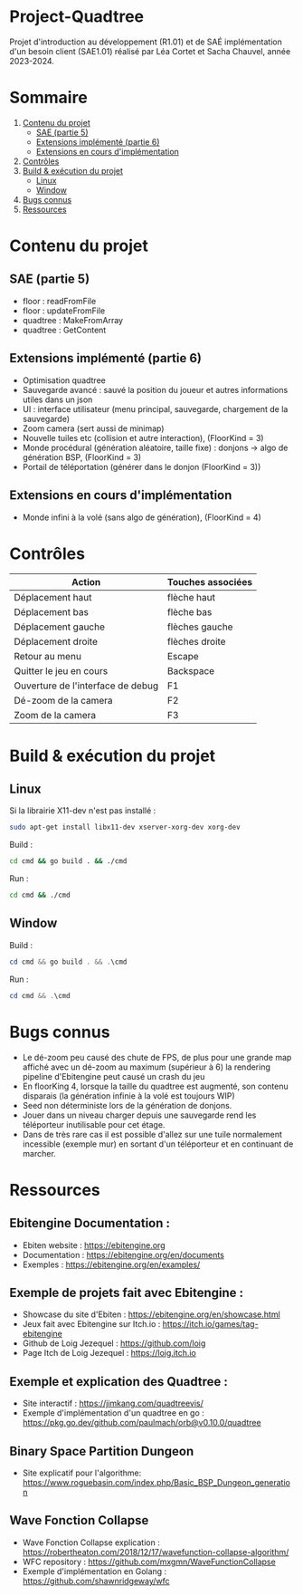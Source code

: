 # Project-Quadtree
Projet d'introduction au développement (R1.01) et de SAÉ implémentation d'un besoin client (SAE1.01) réalisé par Léa Cortet et Sacha Chauvel, année 2023-2024.

# Sommaire
1. [Contenu du projet](#contenu-du-projet)
    - [SAE (partie 5)](#sae-partie-5)
    - [Extensions implémenté (partie 6)](#extensions-implémenté-partie-6)
    - [Extensions en cours d'implémentation](#extensions-en-cours-dimplémentation)
2. [Contrôles](#contrôles)
3. [Build & exécution du projet](#build--exécution-du-projet)
    - [Linux](#linux)
    - [Window](#window)
4. [Bugs connus](#bugs-connus)
5. [Ressources](#ressources)

# Contenu du projet
## SAE (partie 5)
- floor : readFromFile
- floor : updateFromFile
- quadtree : MakeFromArray
- quadtree : GetContent
## Extensions implémenté (partie 6)
- Optimisation quadtree 
- Sauvegarde avancé : sauvé la position du joueur et autres informations utiles dans un json
- UI : interface utilisateur (menu principal, sauvegarde, chargement de la sauvegarde)
- Zoom camera (sert aussi de minimap)
- Nouvelle tuiles etc (collision et autre interaction), (FloorKind = 3)
- Monde procédural (génération aléatoire, taille fixe) : donjons -> algo de génération BSP, (FloorKind = 3)
- Portail de téléportation (générer dans le donjon (FloorKind = 3))
## Extensions en cours d'implémentation
- Monde infini à la volé (sans algo de génération), (FloorKind = 4)

# Contrôles
| Action | Touches associées |
| ---- | ---- |
| Déplacement haut | flèche haut |
| Déplacement bas | flèche bas |
| Déplacement gauche | flèches gauche |
| Déplacement droite | flèches droite |
| Retour au menu | Escape |
| Quitter le jeu en cours | Backspace |
| Ouverture de l'interface de debug | F1 |
| Dé-zoom de la camera | F2 |
| Zoom de la camera | F3 |


# Build & exécution du projet
## Linux
Si la librairie X11-dev n'est pas installé :
```bash
sudo apt-get install libx11-dev xserver-xorg-dev xorg-dev
```
Build :
```bash
cd cmd && go build . && ./cmd
```
Run :
```bash
cd cmd && ./cmd
```
## Window
Build :
```powershell
cd cmd && go build . && .\cmd
```
Run :
```powershell
cd cmd && .\cmd
```

# Bugs connus
- Le dé-zoom peu causé des chute de FPS, de plus pour une grande map affiché avec un dé-zoom au maximum (supérieur à 6) la rendering pipeline d'Ebitengine peut causé un crash du jeu
- En floorKing 4, lorsque la taille du quadtree est augmenté, son contenu disparais (la génération infinie à la volé est toujours WIP)
- Seed non déterministe lors de la génération de donjons.
- Jouer dans un niveau charger depuis une sauvegarde rend les téléporteur inutilisable pour cet étage.
- Dans de très rare cas il est possible d'allez sur une tuile normalement incessible (exemple mur) en sortant d'un téléporteur et en continuant de marcher.

# Ressources
## Ebitengine Documentation :
- Ebiten website : https://ebitengine.org
- Documentation : https://ebitengine.org/en/documents
- Exemples : https://ebitengine.org/en/examples/
## Exemple de projets fait avec Ebitengine :
- Showcase du site d'Ebiten : https://ebitengine.org/en/showcase.html
- Jeux fait avec Ebitengine sur Itch.io : https://itch.io/games/tag-ebitengine
- Github de Loig Jezequel : https://github.com/loig
- Page Itch de Loig Jezequel : https://loig.itch.io
## Exemple et explication des Quadtree :
- Site interactif : https://jimkang.com/quadtreevis/
- Exemple d'implémentation d'un quadtree en go : https://pkg.go.dev/github.com/paulmach/orb@v0.10.0/quadtree
## Binary Space Partition Dungeon
- Site explicatif pour l'algorithme: https://www.roguebasin.com/index.php/Basic_BSP_Dungeon_generation
## Wave Fonction Collapse
- Wave Fonction Collapse explication : https://robertheaton.com/2018/12/17/wavefunction-collapse-algorithm/
- WFC repository : https://github.com/mxgmn/WaveFunctionCollapse
- Exemple d'implémentation en Golang : https://github.com/shawnridgeway/wfc